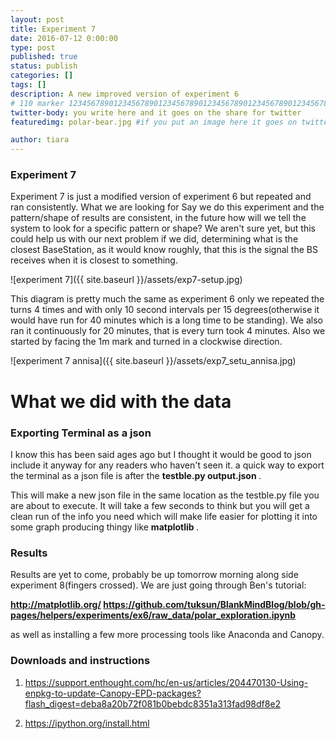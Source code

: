```yaml
---
layout: post
title: Experiment 7 
date: 2016-07-12 0:00:00
type: post
published: true
status: publish
categories: []
tags: []
description: A new improved version of experiment 6 
# 110 marker 1234567890123456789012345678901234567890123456789012345678901234567890123456789012345678901234567890123456789
twitter-body: you write here and it goes on the share for twitter
featuredimg: polar-bear.jpg #if you put an image here it goes on twitter too

author: tiara
---
```


### Experiment 7

Experiment 7 is just a modified version of experiment 6 but repeated and ran consistently. What we are looking for 
Say we do this experiment and the pattern/shape of results are consistent, in the future how will we tell the system to look for a specific pattern or shape? We aren't sure yet, but this could help us with our next problem if we did, determining what is the closest BaseStation, as it would know roughly, that this is the signal the BS receives when it is closest to something. 

![experiment 7]({{ site.baseurl }}/assets/exp7-setup.jpg) 

This diagram is pretty much the same as experiment 6 only we repeated the turns 4 times and with only 10 second intervals per 15 degrees(otherwise it would have run for 40 minutes which is a long time to be standing). We also ran it continuously for 20 minutes, that is every turn took 4 minutes. Also we started by facing the 1m mark and turned in a clockwise direction.  

![experiment 7 annisa]({{ site.baseurl }}/assets/exp7_setu_annisa.jpg) 

# What we did with the data

### Exporting Terminal as a json

I know this has been said ages ago but I thought it would be good to json include it anyway for any readers who haven't seen it. a quick way to export the terminal as a json file is after the <b>testble.py output.json </b>. 

This will make a new json file in the same location as the testble.py file you are about to execute. It will take a few seconds to think but you will get a clean run of the info you need which will make life easier for plotting it into some graph producing thingy like <b> matplotlib </b>. 

### Results 

Results are yet to come, probably be up tomorrow morning along side experiment 8(fingers crossed). We are just going through Ben's tutorial: 

<b> http://matplotlib.org/ https://github.com/tuksun/BlankMindBlog/blob/gh-pages/helpers/experiments/ex6/raw_data/polar_exploration.ipynb </b> 

as well as installing a few more processing tools like Anaconda and Canopy. 

### Downloads and instructions 

1. https://support.enthought.com/hc/en-us/articles/204470130-Using-enpkg-to-update-Canopy-EPD-packages?flash_digest=deba8a20b72f081b0bebdc8351a313fad98df8e2

2. https://ipython.org/install.html


